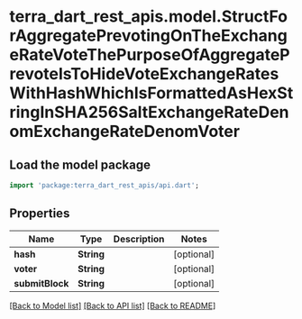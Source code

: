 # terra_dart_rest_apis.model.StructForAggregatePrevotingOnTheExchangeRateVoteThePurposeOfAggregatePrevoteIsToHideVoteExchangeRatesWithHashWhichIsFormattedAsHexStringInSHA256SaltExchangeRateDenomExchangeRateDenomVoter

## Load the model package
```dart
import 'package:terra_dart_rest_apis/api.dart';
```

## Properties
Name | Type | Description | Notes
------------ | ------------- | ------------- | -------------
**hash** | **String** |  | [optional] 
**voter** | **String** |  | [optional] 
**submitBlock** | **String** |  | [optional] 

[[Back to Model list]](../README.md#documentation-for-models) [[Back to API list]](../README.md#documentation-for-api-endpoints) [[Back to README]](../README.md)


